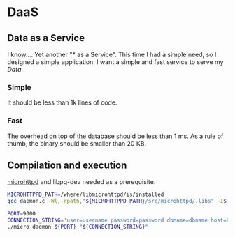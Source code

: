 DaaS
====

Data as a Service
-----------------

I know.... Yet another "* as a Service".
This time I had a simple need, so I designed a simple application: I want a simple and fast service to serve my _Data_.

### Simple
It should be less than 1k lines of code.

### Fast
The overhead on top of the database should be less than 1 ms.
As a rule of thumb, the binary should be smaller than 20 KB.


Compilation and execution
-------------------------

[microhttpd](http://www.gnu.org/software/libmicrohttpd/) and libpq-dev needed as a prerequisite.

```bash
MICROHTTPPD_PATH=/where/libmicrohttpd/is/installed
gcc daemon.c -Wl,-rpath,"${MICROHTTPPD_PATH}/src/microhttpd/.libs" -I${MICROHTTPPD_PATH}/src/include -L${MICROHTTPPD_PATH}/src/microhttpd/.libs -lmicrohttpd -lpq -o micro-daemon

PORT=9000
CONNECTION_STRING='user=username password=password dbname=dbname host=host port=port'
./micro-daemon ${PORT} "${CONNECTION_STRING}"
```

